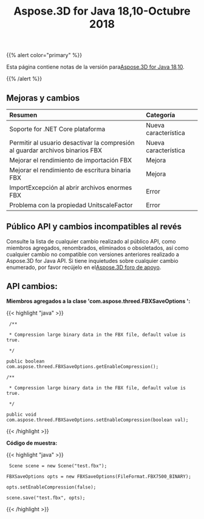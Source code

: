 ﻿---
title: Aspose.3D for Java 18,10-Octubre 2018
type: docs
weight: 30
url: /es/java/aspose-3d-for-java-18-10-october-2018/
---
{{% alert color="primary" %}} 

Esta página contiene notas de la versión para[Aspose.3D for Java 18,10](https://repository.aspose.com/repo/com/aspose/aspose-3d/18.10/).

{{% /alert %}} 
## **Mejoras y cambios**


|**Resumen**|**Categoría**|
|:- |:- |
|Soporte for .NET Core plataforma|Nueva característica|
|Permitir al usuario desactivar la compresión al guardar archivos binarios FBX|Nueva característica|
|Mejorar el rendimiento de importación FBX|Mejora|
|Mejorar el rendimiento de escritura binaria FBX|Mejora|
|ImportExcepción al abrir archivos enormes FBX|Error|
|Problema con la propiedad UnitscaleFactor|Error|

## **Público API y cambios incompatibles al revés**

Consulte la lista de cualquier cambio realizado al público API, como miembros agregados, renombrados, eliminados o obsoletados, así como cualquier cambio no compatible con versiones anteriores realizado a Aspose.3D for Java API. Si tiene inquietudes sobre cualquier cambio enumerado, por favor recújelo en el[Aspose.3D foro de apoyo](https://forum.aspose.com/c/3d).

## **API cambios:**

**Miembros agregados a la clase 'com.aspose.threed.FBXSaveOptions ':**

{{< highlight "java" >}}

     /**

     * Compression large binary data in the FBX file, default value is true.

     */

    public boolean com.aspose.threed.FBXSaveOptions.getEnableCompression();

    /**

     * Compression large binary data in the FBX file, default value is true.

     */

    public void com.aspose.threed.FBXSaveOptions.setEnableCompression(boolean val);

{{< /highlight >}}





**Código de muestra:**

{{< highlight "java" >}}

     Scene scene = new Scene("test.fbx");

    FBXSaveOptions opts = new FBXSaveOptions(FileFormat.FBX7500_BINARY);

    opts.setEnableCompression(false);

    scene.save("test.fbx", opts);

{{< /highlight >}}
